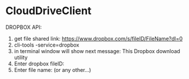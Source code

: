 # CloudDriveClient

DROPBOX API:
1. get file shared link:
https://www.dropbox.com/s/fileID/FileName?dl=0
1. cli-tools -service=dropbox
2. in terminal window will show next message: This Dropbox download utility
3. Enter dropbox fileID: <fileID>
4. Enter file name: <file name>(or any other...)
